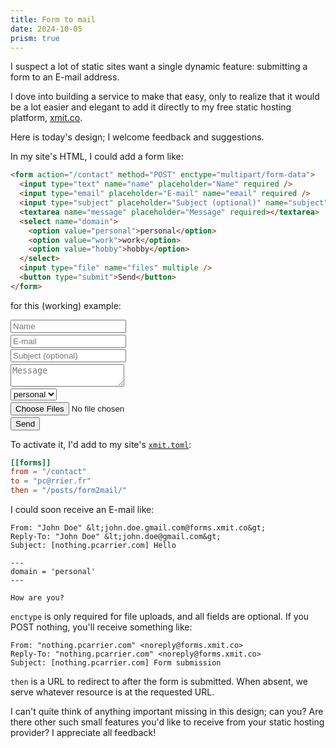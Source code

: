 ```yaml
---
title: Form to mail
date: 2024-10-05
prism: true
---
```


I suspect a lot of static sites want a single dynamic feature: submitting a form to an E-mail address.

I dove into building a service to make that easy, only to realize that it would be a lot easier and elegant to add it directly to my free static hosting platform, [xmit.co](https://xmit.co).

Here is today's design; I welcome feedback and suggestions.

In my site's HTML, I could add a form like:

```html
<form action="/contact" method="POST" enctype="multipart/form-data">
  <input type="text" name="name" placeholder="Name" required />
  <input type="email" placeholder="E-mail" name="email" required />
  <input type="subject" placeholder="Subject (optional)" name="subject" />
  <textarea name="message" placeholder="Message" required></textarea>
  <select name="domain">
    <option value="personal">personal</option>
    <option value="work">work</option>
    <option value="hobby">hobby</option>
  </select>
  <input type="file" name="files" multiple />
  <button type="submit">Send</button>
</form>
```

for this (working) example:

<form action="/contact" method="POST" enctype="multipart/form-data" style="display: flex; flex-direction: column; align-items: start; gap: .2em">
  <input type="text" name="name" placeholder="Name" required>
  <input type="email" placeholder="E-mail" name="email" required>
  <input type="subject" placeholder="Subject (optional)" name="subject">
  <textarea name="message" placeholder="Message" required></textarea>
  <select name="domain">
    <option value="personal">personal</option>
    <option value="work">work</option>
    <option value="hobby">hobby</option>
  </select>
  <input type="file" name="files" multiple>
  <button type="submit">Send</button>
</form>

To activate it, I'd add to my site's [`xmit.toml`](https://xmit.co/docs):

```toml
[[forms]]
from = "/contact"
to = "pc@rrier.fr"
then = "/posts/form2mail/"
```

I could soon receive an E-mail like:

```text
From: "John Doe" &lt;john.doe.gmail.com@forms.xmit.co&gt;
Reply-To: "John Doe" &lt;john.doe@gmail.com&gt;
Subject: [nothing.pcarrier.com] Hello

---
domain = 'personal'
---

How are you?
```

`enctype` is only required for file uploads, and all fields are optional. If you POST nothing, you'll receive something like:

```text
From: "nothing.pcarrier.com" <noreply@forms.xmit.co>
Reply-To: "nothing.pcarrier.com" <noreply@forms.xmit.co>
Subject: [nothing.pcarrier.com] Form submission
```

`then` is a URL to redirect to after the form is submitted. When absent, we serve whatever resource is at the requested URL.

I can't quite think of anything important missing in this design; can you?
Are there other such small features you'd like to receive from your static hosting provider?
I appreciate all feedback!
